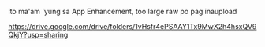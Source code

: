 ito ma'am 'yung sa App Enhancement, too large raw po pag inaupload

https://drive.google.com/drive/folders/1vHsfr4ePSAAY1Tx9MwX2h4hsxQV9QkjY?usp=sharing
